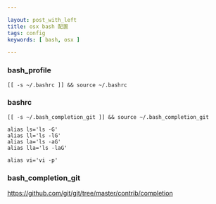 ```yaml
---

layout: post_with_left
title: osx bash 配置
tags: config
keywords: [ bash, osx ]

---
```

### bash_profile

```
[[ -s ~/.bashrc ]] && source ~/.bashrc
```

### bashrc

```
[[ -s ~/.bash_completion_git ]] && source ~/.bash_completion_git

alias ls='ls -G'
alias ll='ls -lG'
alias la='ls -aG'
alias lla='ls -laG'

alias vi='vi -p'
```

### bash_completion_git

https://github.com/git/git/tree/master/contrib/completion
